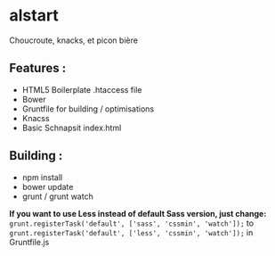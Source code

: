 # alstart
Choucroute, knacks, et picon bière

## Features :
- HTML5 Boilerplate .htaccess file
- Bower
- Gruntfile for building / optimisations
- Knacss
- Basic Schnapsit index.html

## Building :
- npm install
- bower update
- grunt / grunt watch

**If you want to use Less instead of default Sass version, just change:**
`grunt.registerTask('default', ['sass', 'cssmin', 'watch']);`
to
`grunt.registerTask('default', ['less', 'cssmin', 'watch']);`
in Gruntfile.js
